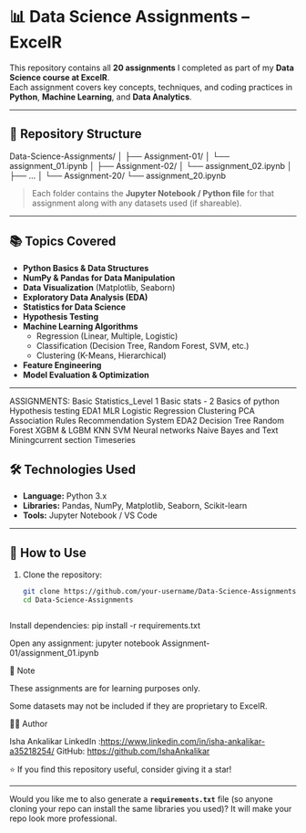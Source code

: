 
# 📊 Data Science Assignments – ExcelR

This repository contains all **20 assignments** I completed as part of my **Data Science course at ExcelR**.  
Each assignment covers key concepts, techniques, and coding practices in **Python**, **Machine Learning**, and **Data Analytics**.

---

## 📁 Repository Structure

Data-Science-Assignments/
│
├── Assignment-01/
│ └── assignment_01.ipynb
│
├── Assignment-02/
│ └── assignment_02.ipynb
│
├── ...
│
└── Assignment-20/
└── assignment_20.ipynb



> Each folder contains the **Jupyter Notebook / Python file** for that assignment along with any datasets used (if shareable).

---

## 📚 Topics Covered

- **Python Basics & Data Structures**
- **NumPy & Pandas for Data Manipulation**
- **Data Visualization** (Matplotlib, Seaborn)
- **Exploratory Data Analysis (EDA)**
- **Statistics for Data Science**
- **Hypothesis Testing**
- **Machine Learning Algorithms**
  - Regression (Linear, Multiple, Logistic)
  - Classification (Decision Tree, Random Forest, SVM, etc.)
  - Clustering (K-Means, Hierarchical)
- **Feature Engineering**
- **Model Evaluation & Optimization**

---

ASSIGNMENTS:
Basic Statistics_Level 1
Basic stats - 2
Basics of python
Hypothesis testing
EDA1
MLR
Logistic Regression
Clustering
PCA
Association Rules
Recommendation System
EDA2
Decision Tree
Random Forest
XGBM & LGBM
KNN
SVM
Neural networks
Naive Bayes and Text Miningcurrent section
Timeseries



## 🛠️ Technologies Used

- **Language:** Python 3.x  
- **Libraries:** Pandas, NumPy, Matplotlib, Seaborn, Scikit-learn  
- **Tools:** Jupyter Notebook / VS Code  

---

## 🚀 How to Use

1. Clone the repository:
   ```bash
   git clone https://github.com/your-username/Data-Science-Assignments.git
   cd Data-Science-Assignments


   
Install dependencies:
pip install -r requirements.txt


Open any assignment:
jupyter notebook Assignment-01/assignment_01.ipynb



📌 Note

These assignments are for learning purposes only.

Some datasets may not be included if they are proprietary to ExcelR.


👩‍💻 Author

Isha Ankalikar
LinkedIn :https://www.linkedin.com/in/isha-ankalikar-a35218254/
GitHub: https://github.com/IshaAnkalikar


⭐ If you find this repository useful, consider giving it a star!

---

Would you like me to also generate a **`requirements.txt`** file (so anyone cloning your repo can install the same libraries you used)? It will make your repo look more professional.

